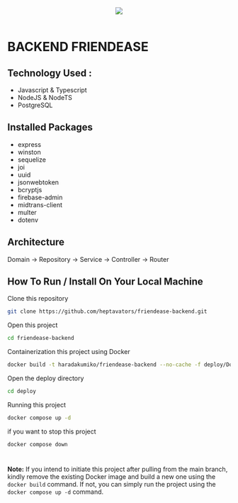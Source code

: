 <div align="center">
<img src="https://i.pinimg.com/originals/66/1b/2a/661b2a417570e9dbb7878ed2844ab124.gif" >  
</div>

<br>

# BACKEND FRIENDEASE

## Technology Used :

- Javascript & Typescript
- NodeJS & NodeTS
- PostgreSQL

## Installed Packages

- express
- winston
- sequelize
- joi
- uuid
- jsonwebtoken
- bcryptjs
- firebase-admin
- midtrans-client
- multer
- dotenv

## Architecture
Domain -> Repository -> Service -> Controller -> Router
 
## How To Run / Install On Your Local Machine

Clone this repository
```bash
git clone https://github.com/heptavators/friendease-backend.git
```

Open this project 
```bash
cd friendease-backend
```

Containerization this project using Docker
```bash
docker build -t haradakumiko/friendease-backend --no-cache -f deploy/Dockerfile .
```

Open the deploy directory 
```bash
cd deploy
```

Running this project
```bash
docker compose up -d
```

if you want to stop this project
```bash
docker compose down
```

#

**Note:** If you intend to initiate this project after pulling from the main branch, kindly remove the existing Docker image and build a new one using the `docker build` command. If not, you can simply run the project using the `docker compose up -d` command.